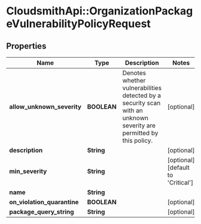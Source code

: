# CloudsmithApi::OrganizationPackageVulnerabilityPolicyRequest

## Properties
Name | Type | Description | Notes
------------ | ------------- | ------------- | -------------
**allow_unknown_severity** | **BOOLEAN** | Denotes whether vulnerabilities detected by a security scan with an unknown severity are permitted by this policy. | [optional] 
**description** | **String** |  | [optional] 
**min_severity** | **String** |  | [optional] [default to &#39;Critical&#39;]
**name** | **String** |  | 
**on_violation_quarantine** | **BOOLEAN** |  | [optional] 
**package_query_string** | **String** |  | [optional] 



